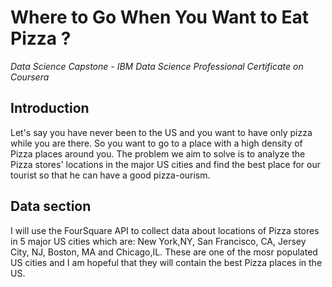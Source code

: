 # Where to Go When You Want to Eat Pizza ? 

*Data Science Capstone - IBM Data Science Professional Certificate on Coursera*

## Introduction 

Let's say you have never been to the US and you want to have only pizza while you are there. So you want to go to a place with a high density of Pizza places around you. The problem we aim to solve is to analyze the Pizza stores' locations in the major US cities and find the best place for our tourist so that he can have a good pizza-ourism. 

## Data section 

I will use the FourSquare API to collect data about locations of Pizza stores in 5 major US cities which are: New York,NY, San Francisco, CA, Jersey City, NJ,  Boston, MA and Chicago,IL. These are one of the mosr populated US cities and I am hopeful that they will contain the best Pizza places in the US. 
